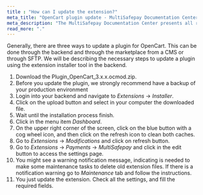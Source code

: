 ```yaml
---
title : "How can I update the extension?"
meta_title: "OpenCart plugin update - MultiSafepay Documentation Center"
meta_description: "The MultiSafepay Documentation Center presents all relevant information about our Plugins and API. You can also find support pages for Payment Methods, Tools and General Questions as well as the contact details of our Support and Integration Teams."
read_more: "."
---
```


Generally, there are three ways to update a plugin for OpenCart. This can be done through the backend and through the marketplace from a CMS or through SFTP. We will be describing the necessary steps to update a plugin using the extension installer tool in the backend.

1. Download the Plugin_OpenCart_3.x.x.ocmod.zip.
2. Before you update the plugin, we strongly recommend have a backup of your production environment
3. Login into your backend and navigate to _Extensions_ -> _Installer_.
4. Click on the upload button and select in your computer the downloaded file.
5. Wait until the installation process finish. 
6. Click in the menu item _Dashboard_.
7. On the upper right corner of the screen, click on the blue button with a cog wheel icon, and then click on the refresh icon to clean both caches. 
8. Go to _Extensions_ -> _Modifications_ and click on refresh button.
9. Go to _Extensions_ -> _Payments_ -> _MultiSafepay_ and click in the edit button to access the settings page.
10. You might see a warning notification message, indicating is needed to make some maintenance tasks to delete old extension files. If there is a notification warning go to _Maintenance_ tab and follow the instructions. 
12. You just update the extension. Check all the settings, and fill the required fields. 

